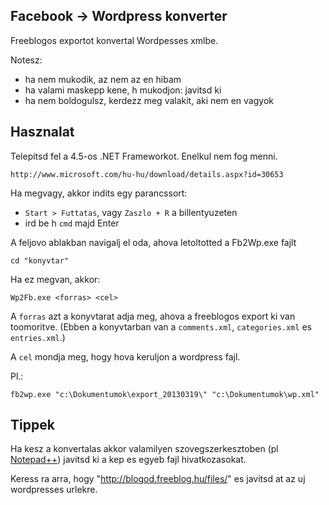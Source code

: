 ## Facebook -> Wordpress konverter

Freeblogos exportot konvertal Wordpesses xmlbe.

Notesz:

- ha nem mukodik, az nem az en hibam
- ha valami maskepp kene, h mukodjon: javitsd ki
- ha nem boldogulsz, kerdezz meg valakit, aki nem en vagyok

## Hasznalat

Telepitsd fel a 4.5-os .NET Frameworkot. Enelkul nem fog menni.

	http://www.microsoft.com/hu-hu/download/details.aspx?id=30653

Ha megvagy, akkor indits egy parancssort:

- `Start > Futtatas`, vagy `Zaszlo + R` a billentyuzeten
- ird be h `cmd` majd Enter

A feljovo ablakban navigalj el oda, ahova letoltotted a Fb2Wp.exe fajlt

	cd "konyvtar"

Ha ez megvan, akkor:

	Wp2Fb.exe <forras> <cel>

A `forras` azt a konyvtarat adja meg, ahova a freeblogos export ki van toomoritve. (Ebben a konyvtarban van a `comments.xml`, `categories.xml` es `entries.xml`.)

A `cel` mondja meg, hogy hova keruljon a wordpress fajl.

Pl.:

	fb2wp.exe "c:\Dokumentumok\export_20130319\" "c:\Dokumentumok\wp.xml"

## Tippek

Ha kesz a konvertalas akkor valamilyen szovegszerkesztoben (pl [Notepad++](http://notepad-plus-plus.org/)) javitsd ki a kep es egyeb fajl hivatkozasokat.

Keress ra arra, hogy "http://blogod.freeblog.hu/files/" es javitsd at az uj wordpresses urlekre.